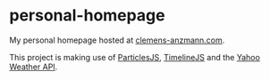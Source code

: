 # personal-homepage
My personal homepage hosted at [clemens-anzmann.com](http://www.clemens-anzmann.com).

This project is making use of [ParticlesJS](https://github.com/VincentGarreau/particles.js/), [TimelineJS](https://github.com/NUKnightLab/TimelineJS) and the [Yahoo Weather API](https://developer.yahoo.com/weather/).
